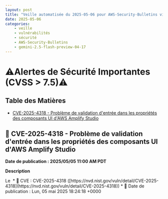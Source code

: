 ```yaml
---
layout: post
title: "Veille automatisée du 2025-05-06 pour AWS-Security-Bulletins via Gemini gemini-2.5-flash-preview-04-17"
date: 2025-05-06
categories:
    - veille
    - vulnérabilités
    - sécurité
    - AWS-Security-Bulletins
    - gemini-2.5-flash-preview-04-17
---
```

# ⚠️Alertes de Sécurité Importantes (CVSS > 7.5)⚠️

## Table des Matières
* [CVE-2025-4318 - Problème de validation d'entrée dans les propriétés des composants UI d'AWS Amplify Studio](https://aws.amazon.com/security/security-bulletins/AWS-2025-010/)

## 🚨 CVE-2025-4318 - Problème de validation d'entrée dans les propriétés des composants UI d'AWS Amplify Studio
<p><b>Date de publication : 2025/05/05 11:00 AM PDT<br> </b></p> 
<p><b>Description</b></p> 
<p>Le&nbsp
* 🦠 CVE : CVE-2025-4318 ([https://nvd.nist.gov/vuln/detail/CVE-2025-4318](https://nvd.nist.gov/vuln/detail/CVE-2025-4318))
* 📅 Date de publication : Lun, 05 mai 2025 18:24:18 +0000